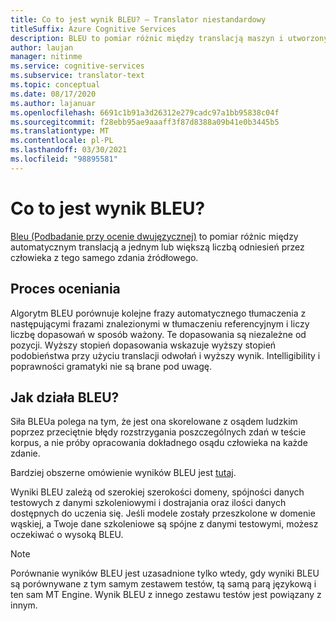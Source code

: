 ```yaml
---
title: Co to jest wynik BLEU? — Translator niestandardowy
titleSuffix: Azure Cognitive Services
description: BLEU to pomiar różnic między translacją maszyn i utworzonymi przez człowieka tłumaczeniami odwołań tego samego zdania źródła.
author: laujan
manager: nitinme
ms.service: cognitive-services
ms.subservice: translator-text
ms.topic: conceptual
ms.date: 08/17/2020
ms.author: lajanuar
ms.openlocfilehash: 6691c1b91a3d26312e279cadc97a1bb95838c04f
ms.sourcegitcommit: f28ebb95ae9aaaff3f87d8388a09b41e0b3445b5
ms.translationtype: MT
ms.contentlocale: pl-PL
ms.lasthandoff: 03/30/2021
ms.locfileid: "98895581"
---
```

# <a name="what-is-a-bleu-score"></a>Co to jest wynik BLEU?

[Bleu (Podbadanie przy ocenie dwujęzycznej)](https://en.wikipedia.org/wiki/BLEU) to pomiar różnic między automatycznym translacją a jednym lub większą liczbą odniesień przez człowieka z tego samego zdania źródłowego.

## <a name="scoring-process"></a>Proces oceniania

Algorytm BLEU porównuje kolejne frazy automatycznego tłumaczenia z następującymi frazami znalezionymi w tłumaczeniu referencyjnym i liczy liczbę dopasowań w sposób ważony. Te dopasowania są niezależne od pozycji. Wyższy stopień dopasowania wskazuje wyższy stopień podobieństwa przy użyciu translacji odwołań i wyższy wynik. Intelligibility i poprawności gramatyki nie są brane pod uwagę.

## <a name="how-bleu-works"></a>Jak działa BLEU?

Siła BLEUa polega na tym, że jest ona skorelowane z osądem ludzkim poprzez przeciętnie błędy rozstrzygania poszczególnych zdań w teście korpus, a nie próby opracowania dokładnego osądu człowieka na każde zdanie.

Bardziej obszerne omówienie wyników BLEU jest [tutaj](https://youtu.be/-UqDljMymMg).

Wyniki BLEU zależą od szerokiej szerokości domeny, spójności danych testowych z danymi szkoleniowymi i dostrajania oraz ilości danych dostępnych do uczenia się. Jeśli modele zostały przeszkolone w domenie wąskiej, a Twoje dane szkoleniowe są spójne z danymi testowymi, możesz oczekiwać o wysoką BLEU.

>[!NOTE]
>Porównanie wyników BLEU jest uzasadnione tylko wtedy, gdy wyniki BLEU są porównywane z tym samym zestawem testów, tą samą parą językową i ten sam MT Engine. Wynik BLEU z innego zestawu testów jest powiązany z innym.
